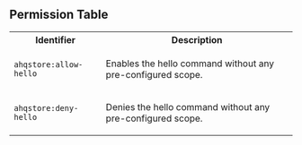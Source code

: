 
## Permission Table

<table>
<tr>
<th>Identifier</th>
<th>Description</th>
</tr>


<tr>
<td>

`ahqstore:allow-hello`

</td>
<td>

Enables the hello command without any pre-configured scope.

</td>
</tr>

<tr>
<td>

`ahqstore:deny-hello`

</td>
<td>

Denies the hello command without any pre-configured scope.

</td>
</tr>
</table>
